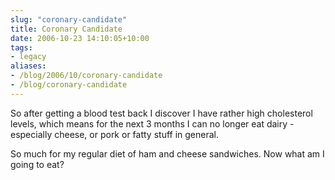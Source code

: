 ```yaml
---
slug: "coronary-candidate"
title: Coronary Candidate
date: 2006-10-23 14:10:05+10:00
tags:
- legacy
aliases:
- /blog/2006/10/coronary-candidate
- /blog/coronary-candidate
---
```


So after getting a blood test back I discover I have rather high cholesterol levels, which means for the next 3 months I can no longer eat dairy - especially cheese, or pork or fatty stuff in general.

So much for my regular diet of ham and cheese sandwiches. Now what am I going to eat?
